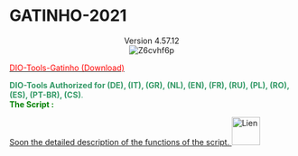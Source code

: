 # GATINHO-2021


<html>
   <head>
<center>
<a>Version 4.57.12</a>
</center>
   </head>
   <body> 
<div id="additional-info" class="user-content"  lang="EN">  
    <div><center><img alt="Z6cvhf6p" src="https://mycitygre.000webhostapp.com/Dio-Tools-Gatinho_Greasy_Fork/base%206page%20semcore.png"></center></div>
<center></center><center><span style="color: #ff0000;"></span></center><p></p><a href="https://greasyfork.org/scripts/395523-dio-tools-gatinho/code/Dio-Tools%20Gatinho.user.js"><span style="color: red;">DIO-Tools-Gatinho&nbsp;(Download)</span></a></span></strong></h3><p><span style="color: #339966;"><strong>DIO-Tools Authorized for&nbsp;(DE), (IT), (GR), (NL), (EN), (FR), (RU), (PL), (RO), (ES), (PT-BR), (CS)</strong><span style="color: #339966;">.</span><br><span><span style="color: #008000;"><strong>The Script&nbsp;:</strong></span></span></p><p><span></span></p><div><a href="https://mycitygre.000webhostapp.com/Dio-Tools/index.html" rel="nofollow">Soon the detailed description of the functions of the script.&nbsp;<img alt="Lien" src="https://www.cliniquedulittoral.com/img/img_lien.png" width="50" height="50"></a></div><div>&nbsp;</div><center><div></div></center><table></table><p><b></b></p><p><b></b></p><p><b></b></p><p><b></b></p><h2><p>&nbsp;</p></h2><p><b></b></p><p><b></b></p><p><b><u></u></b></p><p><b></b></p>
   </body>
</html>

